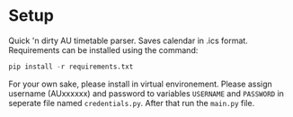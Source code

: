 # Setup
Quick 'n dirty AU timetable parser. Saves calendar in .ics format. Requirements can be installed using the command:
```python
pip install -r requirements.txt
```
For your own sake, please install in virtual environement. Please assign username (AUxxxxxx) and password to variables `USERNAME` and `PASSWORD` in seperate file named `credentials.py`. After that run the `main.py` file.
